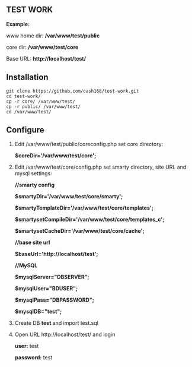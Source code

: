 ﻿
TEST WORK
-------

**Example:**

www home dir: **/var/www/test/public**

core dir: **/var/www/test/core**

Base URL: **http://localhost/test/**

Installation
-------

    git clone https://github.com/cash168/test-work.git
    cd test-work/
    cp -r core/ /var/www/test/
    cp -r public/ /var/www/test/
    cd /var/www/test/

Configure
-------

1. Edit /var/www/test/public/coreconfig.php set core directory:

	 **$coreDir='/var/www/test/core';**

2. Edit /var/www/test/core/config.php set smarty directory, site URL and mysql settings:
 
	 **//smarty config**
	 
	**$smartyDir='/var/www/test/core/smarty';**
	
	**$smartyTemplateDir='/var/www/test/core/templates';**
	
	**$smartysetCompileDir='/var/www/test/core/templates_c';**
	
	**$smartysetCacheDir='/var/www/test/core/cache';**

	**//base site url**
	
	**$baseUrl='http://localhost/test';**
	
	**//MySQL**
	
	**$mysqlServer="DBSERVER";**
	
	**$mysqlUser="BDUSER";**
	
	**$mysqlPass="DBPASSWORD";**
	
	**$mysqlDB="test";**
	
3. Create DB **test** and import test.sql

4. Open URL http://localhost/test/ and login

	 **user:** test
	 
	 **password:** test
	 
 
